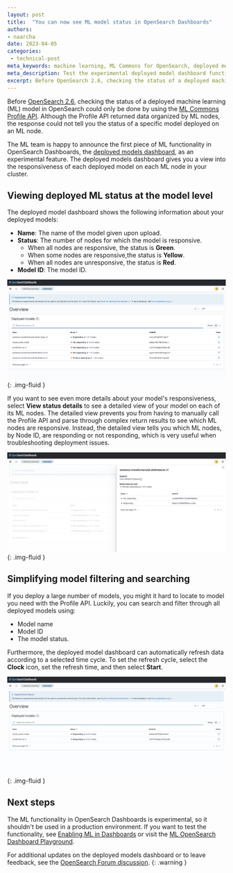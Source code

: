 ```yaml
---
layout: post
title:  "You can now see ML model status in OpenSearch Dashboards"
authors:
- naarcha
date: 2023-04-05
categories:
 - technical-post
meta_keywords: machine learning, ML Commons for OpenSearch, deployed models dashboard
meta_description: Test the experimental deployed model dashboard functionality of OpenSearch Dashboards to view the responsiveness of ML nodes in your cluster.
excerpt: Before OpenSearch 2.6, checking the status of a deployed machine learning (ML) model in OpenSearch could only be done by using the ML Commons Profile API. Although the Profile API returned data organized by ML nodes, it could not tell you the status of a specific model deployed on that node. 
---
```


Before [OpenSearch 2.6](https://opensearch.org/blog/introducing-opensearch-2-6/), checking the status of a deployed machine learning (ML) model in OpenSearch could only be done by using the [ML Commons Profile API](https://opensearch.org/docs/latest/ml-commons-plugin/api/#profile). Although the Profile API returned data organized by ML nodes, the response could not tell you the status of a specific model deployed on an ML node. 

The ML team is happy to announce the first piece of ML functionality in OpenSearch Dashboards, the [deployed models dashboard](https://opensearch.org/docs/latest/ml-commons-plugin/ml-dashboard/#deployed-models-dashboard), as an experimental feature. The deployed models dashboard gives you a view into the responsiveness of each deployed model on each ML node in your cluster.

## Viewing deployed ML status at the model level

The deployed model dashboard shows the following information about your deployed models:

- **Name**: The name of the model given upon upload.
- **Status**: The number of nodes for which the model is responsive. 
   - When all nodes are responsive, the status is **Green**.
   - When some nodes are responsive,the status is **Yellow**.
   - When all nodes are unresponsive, the status is **Red**.
- **Model ID**: The model ID.

<img src="/assets/media/blog-images/2023-04-05-ml-deployment-status/ml-deployed-model-dashboard.png" alt="ML deployed model dashboard"/>{: .img-fluid }

If you want to see even more details about your model's responsiveness, select **View status details** to see a detailed view of your model on each of its ML nodes. The detailed view prevents you from having to manually call the Profile API and parse through complex return results to see which ML nodes are responsive. Instead, the detailed view tells you which ML nodes, by Node ID, are responding or not responding, which is very useful when troubleshooting deployment issues.

<img src="/assets/media/blog-images/2023-04-05-ml-deployment-status/ml-model-status.png" alt="See the responsiveness of each ML node your model is deployed on"/>{: .img-fluid }

## Simplifying model filtering and searching

If you deploy a large number of models, you might it hard to locate to model you need with the Profile API. Luckily, you can search and filter through all deployed models using:

- Model name
- Model ID
- The model status.

Furthermore, the deployed model dashboard can automatically refresh data according to a selected time cycle. To set the refresh cycle, select the **Clock** icon, set the refresh time, and then select **Start**.

<img src="/assets/media/blog-images/2023-04-05-ml-deployment-status/ml-model-search.gif" alt="Search and filter through deployed models"/>{: .img-fluid }

## Next steps


The ML functionality in OpenSearch Dashboards is experimental, so it shouldn't be used in a production environment. If you want to test the functionality, see [Enabling ML in Dashboards](https://opensearch.org/docs/latest/ml-commons-plugin/ml-dashboard/#enabling-ml-in-dashboards) or visit the [ML OpenSearch Dashboard Playground](https://ml.playground.opensearch.org/app/ml-commons-dashboards/overview).

For additional updates on the deployed models dashboard or to leave feedback, see the [OpenSearch Forum discussion](https://forum.opensearch.org/t/feedback-ml-commons-ml-model-health-dashboard-for-admins-experimental-release/12494).
{: .warning }






